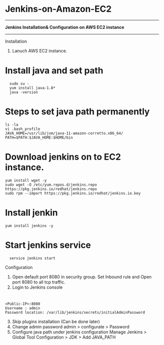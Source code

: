 # Jenkins-on-Amazon-EC2



*******************************************************************
******Jenkins Installation& Configuration on AWS EC2 instance******
*******************************************************************

Installation 

1. Lanuch AWS EC2 instance.
# Install java and set path
	  sudo su -
	  yum install java-1.8*
	  java -version
# Steps to set java path permanently
    ls -la
    vi .bash_profile
    JAVA_HOME=/usr/lib/jvm/java-11-amazon-corretto.x86_64/
    PATH=$PATH:$JAVA_HOME:$HOME/bin
# Download jenkins on to EC2 instance.
    yum install wget -y 
    sudo wget -O /etc/yum.repos.d/jenkins.repo https://pkg.jenkins.io/redhat/jenkins.repo
    sudo rpm --import https://pkg.jenkins.io/redhat/jenkins.io.key
	
# Install jenkin
	yum install jenkins -y
# Start jenkins service
	  service jenkins start
	

Configuration

1. Open default port 8080 in security group. Set Inbound rule and Open port 8080 to all tcp traffic.
2. Login to Jenkins console
#
	<Public-IP>:8080
	Username : admin
	Password location: /var/lib/jenkins/secrets/initialAdminPassword
3. Skip plugins installation (Can be done later)
4. Change admin password
	  admin > configurate > Password
5. Configure java path under jenkins configuration
  	Manage Jenkins > Global Tool Configuration > JDK > Add JAVA_PATH
	
